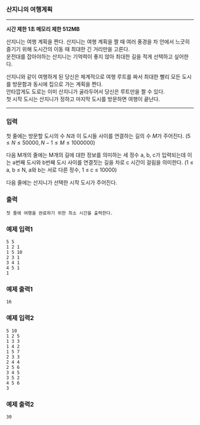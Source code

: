 ### 산지니의 여행계획
---
**시간 제한 1초 메모리 제한 512MB**

산지니는 여행 계획을 짠다.
산지니는 여행 계획을 짤 때 여러 풍경을 차 안에서 느긋히 즐기기 위해 도시간의 이동 때 최대한 긴 거리만을 고른다.<br>
운전대를 잡아야하는 산지니는 기억력이 좋지 않아 최대한 길을 적게 선택하고 싶어한다.<br>

산지니와 같이 여행하게 된 당신은 체계적으로 여행 루트를 짜서 최대한 빨리 모든 도시를 방문함과 동시에 집으로 가는 계획을 짠다.<br>
안타깝게도 도로는 이미 산지니가 골라두어서 당신은 루트만을 짤 수 있다.<br>
첫 시작 도시는 산지니가 정하고 마지막 도시를 방문하면 여행이 끝난다.

---
### 입력

첫 줄에는 방문할 도시의 수 $N$과 이 도시들 사이를 연결하는 길의 수 $M$가 주어진다. $(5\leq N\leq 50 000,N-1\leq M\leq 1 000 000)$

다음 M개의 줄에는 M개의 길에 대한 정보를 의미하는 세 정수 a, b, c가 입력되는데 이는 a번째 도시와 b번째 도시 사이를 연결짓는 길을 차로 c 시간이 걸림을 의미한다. (1 ≤ a, b ≤ N, a와 b는 서로 다른 정수, 1 ≤ c ≤ 10000)

다음 줄에는 산지니가 선택한 시작 도시가 주어진다.

### 출력
```
첫 줄에 여행을 완료하기 위한 최소 시간을 출력한다.
```
### 예제 입력1
```
5 5
1 2 1
1 5 10
2 3 1
3 4 1
4 5 1
1
```

### 예제 출력1
```
16
```

### 예제 입력2
```
5 10 
1 2 5
1 3 3
1 4 2
1 5 7
2 3 3
2 4 4
2 5 6
3 4 5
3 5 2
4 5 6
3
```


### 예제 출력2
```
30
```
